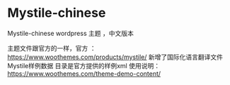 # Mystile-chinese
Mystile-chinese wordpress 主题 ，中文版本

主题文件跟官方的一样，官方 ：https://www.woothemes.com/products/mystile/
新增了国际化语言翻译文件
Mystile样例数据 目录是官方提供的样例xml
使用说明：https://www.woothemes.com/theme-demo-content/